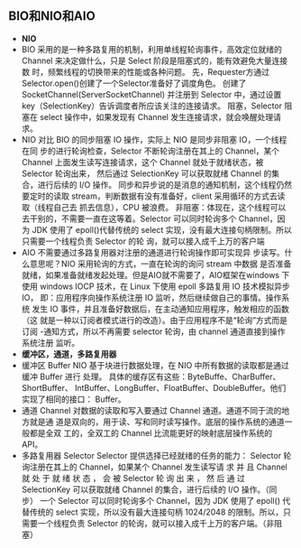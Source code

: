 ## BIO和NIO和AIO
* **NIO**
* BIO 采用的是一种多路复用的机制，利用单线程轮询事件，高效定位就绪的 Channel 来决定做什么，只是 Select 阶段是阻塞式的，能有效避免大量连接数 时，频繁线程的切换带来的性能或各种问题。 先，Requester方通过Selector.open()创建了一个Selector准备好了调度角色。 创建了 SocketChannel(ServerSocketChannel) 并注册到 Selector 中，通过设置 key（SelectionKey）告诉调度者所应该关注的连接请求。 阻塞，Selector 阻塞在 select 操作中，如果发现有 Channel 发生连接请求，就会唤醒处理请求。
* NIO 对比 BIO 的同步阻塞 IO 操作，实际上 NIO 是同步非阻塞 IO，一个线程在同 步的进行轮询检查，Selector 不断轮询注册在其上的 Channel，某个 Channel 上面发生读写连接请求，这个 Channel 就处于就绪状态，被 Selector 轮询出来， 然后通过 SelectionKey 可以获取就绪 Channel 的集合，进行后续的 I/O 操作。 同步和异步说的是消息的通知机制，这个线程仍然要定时的读取 stream，判断数据有没有准备好，client 采用循环的方式去读取（线程自己去 抓去信息），CPU 被浪费。 非阻塞：体现在，这个线程可以去干别的，不需要一直在这等着。Selector 可以同时轮询多个 Channel，因为 JDK 使用了 epoll()代替传统的 select 实现，没有最大连接句柄限制。所以只需要一个线程负责 Selector 的轮 询，就可以接入成千上万的客户端
* AIO 不需要通过多路复用器对注册的通道进行轮询操作即可实现异 步读写。什么意思呢？NIO 采用轮询的方式，一直在轮询的询问 stream 中数据 是否准备就绪，如果准备就绪发起处理。但是AIO就不需要了，AIO框架在windows 下使用 windows IOCP 技术，在 Linux 下使用 epoll 多路复用 IO 技术模拟异步 IO， 即：应用程序向操作系统注册 IO 监听，然后继续做自己的事情。操作系统 发生 IO 事件，并且准备好数据后，在主动通知应用程序，触发相应的函数（这 就是一种以订阅者模式进行的改造）。由于应用程序不是“轮询”方式而是订阅 -通知方式，所以不再需要 selector 轮询，由 channel 通道直接到操作系统注册 监听。
* **缓冲区，通道，多路复用器**
* 缓冲区 Buffer NIO 基于块进行数据处理，在 NIO 中所有数据的读取都是通过缓冲 Buffer 进行 处理。 具体的缓存区有这些：ByteBuffe、CharBuffer、 ShortBuffer、 IntBuffer、LongBuffer、FloatBuffer、DoubleBuffer。他们实现了相同的接口： Buffer。 
* 通道 Channel 对数据的读取和写入要通过 Channel 通道。通道不同于流的地方就是通 道是双向的，用于读、写和同时读写操作。底层的操作系统的通道一般都是全双 工的，全双工的 Channel 比流能更好的映射底层操作系统的 API。
* 多路复用器 Selector Selector 提供选择已经就绪的任务的能力： Selector 轮询注册在其上的 Channel，如果某个 Channel 发生读写请 求 并 且 Channel 就 处 于 就 绪 状 态 ， 会 被 Selector 轮 询 出 来 ， 然 后 通 过 SelectionKey 可以获取就绪 Channel 的集合，进行后续的 I/O 操作。（同步） 一个 Selector 可以同时轮询多个 Channel，因为 JDK 使用了 epoll() 代替传统的 select 实现，所以没有最大连接句柄 1024/2048 的限制。所以，只 需要一个线程负责 Selector 的轮询，就可以接入成千上万的客户端。（非阻塞）
